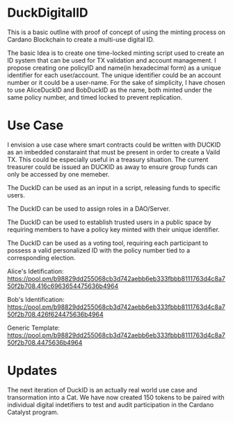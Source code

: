 # DuckDigitalID

This is a basic outline with proof of concept of using the minting process on Cardano Blockchain to create a multi-use digital ID. 

The basic Idea is to create one time-locked minting script used to create an ID system that can be used for TX validation and account management. 
I propose creating one policyID and name(in hexadecimal form) as a unique identifier for each user/account.
The unique identifier could be an account number or it could be a user-name. For the sake of simplicity, I have chosen to use AliceDuckID and BobDuckID as the name, both minted under the same policy number, and timed locked to prevent replication. 

# Use Case
I envision a use case where smart contracts could be written with DUCKID as an imbedded constaraint that must be present in order to create a Vaild TX. This could be especially useful in a treasury situation. The current treasurer could be issued an DUCKID as away to ensure group funds can only be accessed by one memeber. 

The DuckID can be used as an input in a script, releasing funds to specific users. 

The DuckID can be used to assign roles in a DAO/Server. 

The DuckID can be used to establish trusted users in a public space by requiring members to have a policy key minted with their unique identifier. 

The DuckID can be used as a voting tool, requiring each participant to possess a valid personalized ID with the policy number tied to a corresponding election.

Alice's Idetification:
https://pool.pm/b98829dd255068cb3d742aebb6eb333fbbb8111763d4c8a750f2b708.416c6963654475636b4964

Bob's Identification:
https://pool.pm/b98829dd255068cb3d742aebb6eb333fbbb8111763d4c8a750f2b708.426f624475636b4964

Generic Template:
https://pool.pm/b98829dd255068cb3d742aebb6eb333fbbb8111763d4c8a750f2b708.4475636b4964

# Updates
The next iteration of DuckID is an actually real world use case and transormation into a Cat. We have now created 150 tokens to be paired with individual digital indetifiers to test and audit participation in the Cardano Catalyst program. 
